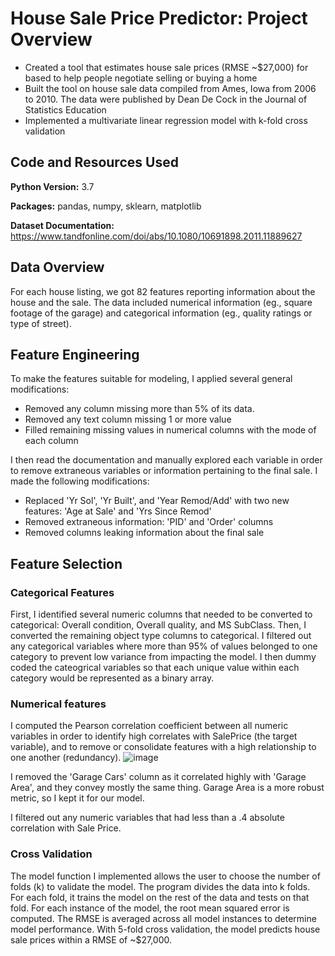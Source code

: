 # House Sale Price Predictor: Project Overview
- Created a tool that estimates house sale prices (RMSE ~$27,000) for based to help people negotiate selling or buying a home
- Built the tool on house sale data compiled from Ames, Iowa from 2006 to 2010. The data were published by Dean De Cock in the Journal of Statistics Education
- Implemented a multivariate linear regression model with k-fold cross validation

## Code and Resources Used
**Python Version:** 3.7

**Packages:** pandas, numpy, sklearn, matplotlib

**Dataset Documentation:** https://www.tandfonline.com/doi/abs/10.1080/10691898.2011.11889627

## Data Overview
For each house listing, we got 82 features reporting information about the house and the sale. The data included numerical information (eg., square footage of the garage) and categorical information (eg., quality ratings or type of street).

## Feature Engineering
To make the features suitable for modeling, I applied several general modifications:
- Removed any column missing more than 5% of its data.
- Removed any text column missing 1 or more value
- Filled remaining missing values in numerical columns with the mode of each column

I then read the documentation and manually explored each variable in order to remove extraneous variables or information pertaining to the final sale. I made the following modifications:
- Replaced 'Yr Sol', 'Yr Built', and 'Year Remod/Add' with two new features: 'Age at Sale' and 'Yrs Since Remod'
- Removed extraneous information: 'PID' and 'Order' columns
- Removed columns leaking information about the final sale

## Feature Selection
### Categorical Features
First, I identified several numeric columns that needed to be converted to categorical: Overall condition, Overall quality, and MS SubClass. Then, I converted the remaining object type columns to categorical. I filtered out any categorical variables where more than 95% of values belonged to one category to prevent low variance from impacting the model. I then dummy coded the cateogrical variables so that each unique value within each category would be represented as a binary array.

### Numerical features
I computed the Pearson correlation coefficient between all numeric variables in order to identify high correlates with SalePrice (the target variable), and to remove or consolidate features with a high relationship to one another (redundancy).
![image](https://user-images.githubusercontent.com/97380323/173205815-c92a0aa7-773b-4548-81f5-fd0d81678d70.png)

I removed the 'Garage Cars' column as it correlated highly with 'Garage Area', and they convey mostly the same thing. Garage Area is a more robust metric, so I kept it for our model.

I filtered out any numeric variables that had less than a .4 absolute correlation with Sale Price.

### Cross Validation
The model function I implemented allows the user to choose the number of folds (k) to validate the model. The program divides the data into k folds. For each fold, it trains the model on the rest of the data and tests on that fold. For each instance of the model, the root mean squared error is computed. The RMSE is averaged across all model instances to determine model performance. With 5-fold cross validation, the model predicts house sale prices within a RMSE of ~$27,000.

